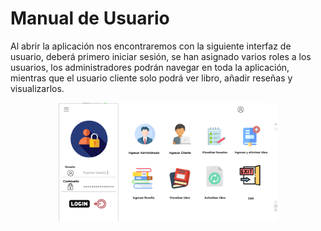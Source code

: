 # Manual de Usuario

Al abrir la aplicación nos encontraremos con la siguiente interfaz de usuario, deberá primero iniciar sesión, se han asignado varios roles a los usuarios, los administradores podrán navegar en toda la aplicación, mientras que el usuario cliente solo podrá ver libro, añadir reseñas y visualizarlos.

<p align="center">
  <img src="/img/1.png" width="350" title="hover text">
</p>
